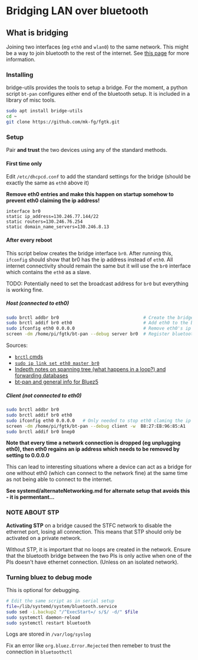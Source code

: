 
# Bridging LAN over bluetooth

## What is bridging

Joining two interfaces (eg `eth0` and `wlan0`) to the same network. This might be a way to join bluetooth to the rest of the internet. See [this page](https://wiki.debian.org/BridgeNetworkConnections) for more information.

### Installing
bridge-utils provides the tools to setup a bridge. For the moment, a python script `bt-pan` configures either end of the bluetooth setup. It is included in a library of misc tools.
```bash
sudo apt install bridge-utils
cd ~
git clone https://github.com/mk-fg/fgtk.git
```



### Setup

Pair **and trust** the two devices using any of the standard methods.

#### First time only

Edit `/etc/dhcpcd.conf` to add the standard settings for the bridge (should be exactly the same as `eth0` above it)

**Remove eth0 entries and make this happen on startup somehow to prevent eth0 claiming the ip address!**
```
interface br0
static ip_address=130.246.77.144/22
static routers=130.246.76.254
static domain_name_servers=130.246.8.13
```

#### After every reboot

This script below creates the bridge interface `br0`. After running this, `ifconfig` should show that br0 has the ip address instead of `eth0`. All internet connectivity should remain the same but it will use the `br0` interface which contains the `eth0` as a slave.

TODO: Potentially need to set the broadcast address for `br0` but everything is working fine.

##### Host (connected to eth0)
```bash
sudo brctl addbr br0                                # Create the bridge
sudo brctl addif br0 eth0                           # Add eth0 to the bridge
sudo ifconfig eth0 0.0.0.0                          # Remove eth0's ip address
screen -dm /home/pi/fgtk/bt-pan --debug server br0  # Register bluetooth device with the bridge
```

Sources:
- [`brctl` cmds](https://wiki.debian.org/BridgeNetworkConnections)
- [`sudo ip link set eth0 master br0` ](https://superuser.com/questions/916368/does-a-bridge-between-2-tap-interfaces-need-an-ip-address)
- [Indepth notes on spanning tree (what happens in a loop?) and forwarding databases](http://linuxcommand.org/man_pages/brctl8.html)
- [bt-pan and general info for Bluez5](http://blog.fraggod.net/2015/03/28/bluetooth-pan-network-setup-with-bluez-5x.html)

##### Client (not connected to eth0)
```bash
sudo brctl addbr br0
sudo brctl addif br0 eth0
sudo ifconfig eth0 0.0.0.0   # Only needed to stop eth0 claming the ip address
screen -dm /home/pi/fgtk/bt-pan --debug client -w  B8:27:EB:96:85:A1
sudo brctl addif br0 bnep0
```


**Note that every time a network connection is dropped (eg unplugging eth0), then eth0 regains an ip address which needs to be removed by setting to 0.0.0.0**

This can lead to interesting situations where a device can act as a bridge for one without eth0 (which can connect to the network fine) at the same time as not being able to connect to the internet.

 **See systemd/alternateNetworking.md for alternate setup that avoids this - it is permentant...**

### NOTE ABOUT STP

**Activating STP** on a bridge caused the STFC network to disable the ethernet port, losing all connection. This means that STP should only be activated on a private network.

Without STP, it is important that no loops are created in the network. Ensure that the bluetooth bridge between the two PIs is only active when one of the PIs doesn't have ethernet connection. (Unless on an isolated network).

### Turning bluez to debug mode

This is optional for debugging.

```bash
# Edit the same script as in serial setup
file=/lib/systemd/system/bluetooth.service
sudo sed -i.backup2 "/^ExecStart=/ s/$/ -d/" $file
sudo systemctl daemon-reload
sudo systemctl restart bluetooth
```

Logs are stored in `/var/log/syslog`

Fix an error like `org.bluez.Error.Rejected` then remeber to trust the connection in `bluetoothctl`
